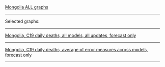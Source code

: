 [Mongolia ALL graphs]()

***

Selected graphs:

***

[Mongolia, C19 daily deaths, all models, all updates, forecast only]()


***

[Mongolia, C19 daily deaths, average of error measures across models, forecast only]()


***
